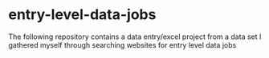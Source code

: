 # entry-level-data-jobs
The following repository contains a data entry/excel project from a data set I gathered myself through searching websites for entry level data jobs
